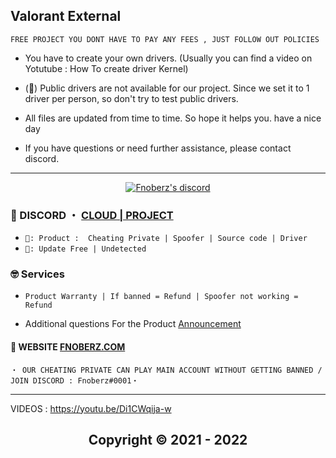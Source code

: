 ## Valorant External
```sh-session
FREE PROJECT YOU DONT HAVE TO PAY ANY FEES , JUST FOLLOW OUT POLICIES
```

- You have to create your own drivers. (Usually you can find a video on Yotutube : How To create driver Kernel)

- (📌) Public drivers are not available for our project. Since we set it to 1 driver per person, so don't try to test public drivers.

- All files are updated from time to time. So hope it helps you. have a nice day

- If you have questions or need further assistance, please contact discord.


*** 
  <p align="center">
    <a href="https://discord.com/users/943374631644045363">
        <img title="Fnoberz discord" alt="Fnoberz's discord" src="https://discord.c99.nl/widget/theme-3/943374631644045363.png"/>
    </a>
</p> 

 
### 💬 DISCORD ・ [CLOUD | PROJECT](https://discord.gg/MBTkVcJefp) 


* ` 🛒: Product :  Cheating Private | Spoofer | Source code | Driver `
* ` 📌: Update Free | Undetected ` 

### 🤓 Services 

* ` Product Warranty | If banned = Refund | Spoofer not working = Refund `

- Additional questions For the Product [Announcement](https://github.com/SarnaxLii/Announcement)

#### 📝 WEBSITE [FNOBERZ.COM](http://fnoberz.com/)

 ```sh-session
・ OUR CHEATING PRIVATE CAN PLAY MAIN ACCOUNT WITHOUT GETTING BANNED / JOIN DISCORD : Fnoberz#0001・ 
```      



***

VIDEOS : https://youtu.be/Di1CWqija-w 



<h2 align="center"> Copyright © 2021 - 2022
